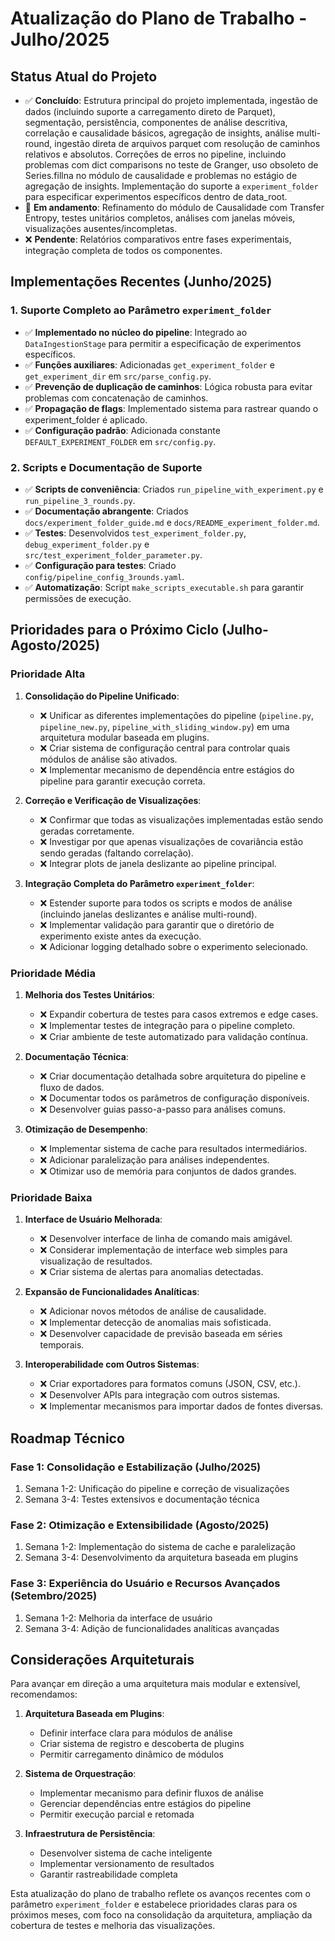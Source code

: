 # Atualização do Plano de Trabalho - Julho/2025

## Status Atual do Projeto

- ✅ **Concluído**: Estrutura principal do projeto implementada, ingestão de dados (incluindo suporte a carregamento direto de Parquet), segmentação, persistência, componentes de análise descritiva, correlação e causalidade básicos, agregação de insights, análise multi-round, ingestão direta de arquivos parquet com resolução de caminhos relativos e absolutos. Correções de erros no pipeline, incluindo problemas com dict comparisons no teste de Granger, uso obsoleto de Series.fillna no módulo de causalidade e problemas no estágio de agregação de insights. Implementação do suporte a `experiment_folder` para especificar experimentos específicos dentro de data_root.
- 🔄 **Em andamento**: Refinamento do módulo de Causalidade com Transfer Entropy, testes unitários completos, análises com janelas móveis, visualizações ausentes/incompletas.
- ❌ **Pendente**: Relatórios comparativos entre fases experimentais, integração completa de todos os componentes.

## Implementações Recentes (Junho/2025)

### 1. Suporte Completo ao Parâmetro `experiment_folder`

- ✅ **Implementado no núcleo do pipeline**: Integrado ao `DataIngestionStage` para permitir a especificação de experimentos específicos.
- ✅ **Funções auxiliares**: Adicionadas `get_experiment_folder` e `get_experiment_dir` em `src/parse_config.py`.
- ✅ **Prevenção de duplicação de caminhos**: Lógica robusta para evitar problemas com concatenação de caminhos.
- ✅ **Propagação de flags**: Implementado sistema para rastrear quando o experiment_folder é aplicado.
- ✅ **Configuração padrão**: Adicionada constante `DEFAULT_EXPERIMENT_FOLDER` em `src/config.py`.

### 2. Scripts e Documentação de Suporte

- ✅ **Scripts de conveniência**: Criados `run_pipeline_with_experiment.py` e `run_pipeline_3_rounds.py`.
- ✅ **Documentação abrangente**: Criados `docs/experiment_folder_guide.md` e `docs/README_experiment_folder.md`.
- ✅ **Testes**: Desenvolvidos `test_experiment_folder.py`, `debug_experiment_folder.py` e `src/test_experiment_folder_parameter.py`.
- ✅ **Configuração para testes**: Criado `config/pipeline_config_3rounds.yaml`.
- ✅ **Automatização**: Script `make_scripts_executable.sh` para garantir permissões de execução.

## Prioridades para o Próximo Ciclo (Julho-Agosto/2025)

### Prioridade Alta

1. **Consolidação do Pipeline Unificado**:
   - ❌ Unificar as diferentes implementações do pipeline (`pipeline.py`, `pipeline_new.py`, `pipeline_with_sliding_window.py`) em uma arquitetura modular baseada em plugins.
   - ❌ Criar sistema de configuração central para controlar quais módulos de análise são ativados.
   - ❌ Implementar mecanismo de dependência entre estágios do pipeline para garantir execução correta.

2. **Correção e Verificação de Visualizações**:
   - ❌ Confirmar que todas as visualizações implementadas estão sendo geradas corretamente.
   - ❌ Investigar por que apenas visualizações de covariância estão sendo geradas (faltando correlação).
   - ❌ Integrar plots de janela deslizante ao pipeline principal.

3. **Integração Completa do Parâmetro `experiment_folder`**:
   - ❌ Estender suporte para todos os scripts e modos de análise (incluindo janelas deslizantes e análise multi-round).
   - ❌ Implementar validação para garantir que o diretório de experimento existe antes da execução.
   - ❌ Adicionar logging detalhado sobre o experimento selecionado.

### Prioridade Média

1. **Melhoria dos Testes Unitários**:
   - ❌ Expandir cobertura de testes para casos extremos e edge cases.
   - ❌ Implementar testes de integração para o pipeline completo.
   - ❌ Criar ambiente de teste automatizado para validação contínua.

2. **Documentação Técnica**:
   - ❌ Criar documentação detalhada sobre arquitetura do pipeline e fluxo de dados.
   - ❌ Documentar todos os parâmetros de configuração disponíveis.
   - ❌ Desenvolver guias passo-a-passo para análises comuns.

3. **Otimização de Desempenho**:
   - ❌ Implementar sistema de cache para resultados intermediários.
   - ❌ Adicionar paralelização para análises independentes.
   - ❌ Otimizar uso de memória para conjuntos de dados grandes.

### Prioridade Baixa

1. **Interface de Usuário Melhorada**:
   - ❌ Desenvolver interface de linha de comando mais amigável.
   - ❌ Considerar implementação de interface web simples para visualização de resultados.
   - ❌ Criar sistema de alertas para anomalias detectadas.

2. **Expansão de Funcionalidades Analíticas**:
   - ❌ Adicionar novos métodos de análise de causalidade.
   - ❌ Implementar detecção de anomalias mais sofisticada.
   - ❌ Desenvolver capacidade de previsão baseada em séries temporais.

3. **Interoperabilidade com Outros Sistemas**:
   - ❌ Criar exportadores para formatos comuns (JSON, CSV, etc.).
   - ❌ Desenvolver APIs para integração com outros sistemas.
   - ❌ Implementar mecanismos para importar dados de fontes diversas.

## Roadmap Técnico

### Fase 1: Consolidação e Estabilização (Julho/2025)
1. Semana 1-2: Unificação do pipeline e correção de visualizações
2. Semana 3-4: Testes extensivos e documentação técnica

### Fase 2: Otimização e Extensibilidade (Agosto/2025)
1. Semana 1-2: Implementação do sistema de cache e paralelização
2. Semana 3-4: Desenvolvimento da arquitetura baseada em plugins

### Fase 3: Experiência do Usuário e Recursos Avançados (Setembro/2025)
1. Semana 1-2: Melhoria da interface de usuário
2. Semana 3-4: Adição de funcionalidades analíticas avançadas

## Considerações Arquiteturais

Para avançar em direção a uma arquitetura mais modular e extensível, recomendamos:

1. **Arquitetura Baseada em Plugins**: 
   - Definir interface clara para módulos de análise
   - Criar sistema de registro e descoberta de plugins
   - Permitir carregamento dinâmico de módulos

2. **Sistema de Orquestração**:
   - Implementar mecanismo para definir fluxos de análise
   - Gerenciar dependências entre estágios do pipeline
   - Permitir execução parcial e retomada

3. **Infraestrutura de Persistência**:
   - Desenvolver sistema de cache inteligente
   - Implementar versionamento de resultados
   - Garantir rastreabilidade completa

Esta atualização do plano de trabalho reflete os avanços recentes com o parâmetro `experiment_folder` e estabelece prioridades claras para os próximos meses, com foco na consolidação da arquitetura, ampliação da cobertura de testes e melhoria das visualizações.
